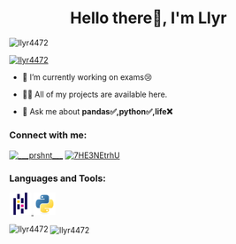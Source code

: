 <h1 align="center">Hello there👋, I'm Llyr</h1>
<p align="left"> <img src="https://komarev.com/ghpvc/?username=llyr4472&label=Profile%20views&color=0e75b6&style=flat-square" alt="llyr4472" /> </p>

<p align="left"> <a href="https://github.com/ryo-ma/github-profile-trophy"><img src="https://github-profile-trophy.vercel.app/?username=llyr4472" alt="llyr4472" /></a> </p>

- 🔭 I’m currently working on exams😢

<!-- - 🌱 I’m currently learning useless stuff. -->

- 👨‍💻 All of my projects are available here.

- 💬 Ask me about **pandas✅,python✅,life❌**

<h3 align="left">Connect with me:</h3>
<p align="left">
<a href="https://twitter.com/___prshnt___" target="blank"><img align="center" src="https://raw.githubusercontent.com/rahuldkjain/github-profile-readme-generator/master/src/images/icons/Social/twitter.svg" alt="___prshnt___" height="30" width="40" /></a>
<a href="https://discord.gg/7HE3NEtrhU" target="blank"><img align="center" src="https://raw.githubusercontent.com/rahuldkjain/github-profile-readme-generator/master/src/images/icons/Social/discord.svg" alt="7HE3NEtrhU" height="30" width="40" /></a>
</p>

<h3 align="left">Languages and Tools:</h3>
<p align="left"> <a href="https://pandas.pydata.org/" target="_blank" rel="noreferrer"> <img src="https://raw.githubusercontent.com/devicons/devicon/2ae2a900d2f041da66e950e4d48052658d850630/icons/pandas/pandas-original.svg" alt="pandas" width="40" height="40"/> </a> <a href="https://www.python.org" target="_blank" rel="noreferrer"> <img src="https://raw.githubusercontent.com/devicons/devicon/master/icons/python/python-original.svg" alt="python" width="40" height="40"/> </a> </p>

<p><img align="left" src="https://github-readme-stats.vercel.app/api/top-langs?username=llyr4472&show_icons=true&locale=en&layout=compact" alt="llyr4472" /></p>

<p>&nbsp;<img align="center" src="https://github-readme-stats.vercel.app/api?username=llyr4472&show_icons=true&locale=en" alt="llyr4472" /></p>

